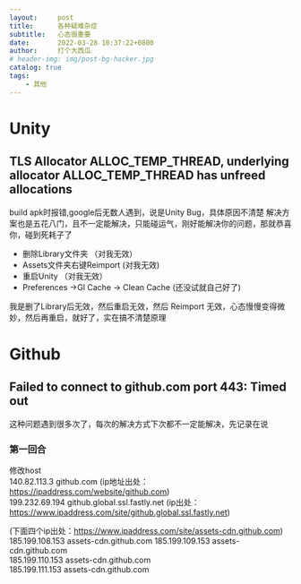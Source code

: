 ```yaml
---
layout:     post
title:      各种疑难杂症
subtitle:   心态很重要
date:       2022-03-28 10:37:22+0800
author:     打个大西瓜
# header-img: img/post-bg-hacker.jpg
catalog: true
tags:
    - 其他
---
```


# Unity
## TLS Allocator ALLOC_TEMP_THREAD, underlying allocator ALLOC_TEMP_THREAD has unfreed allocations

build apk时报错,google后无数人遇到，说是Unity Bug，具体原因不清楚
解决方案也是五花八门，且不一定能解决，只能碰运气，刚好能解决你的问题，那就恭喜你，碰到死耗子了

- 删除Library文件夹  （对我无效）
- Assets文件夹右键Reimport (对我无效)
- 重启Unity         （对我无效）
- Preferences ->Gl Cache -> Clean Cache     (还没试就自己好了)

我是删了Library后无效，然后重启无效，然后 Reimport 无效，心态慢慢变得微妙，然后再重启，就好了，实在搞不清楚原理

# Github
## Failed to connect to github.com port 443: Timed out
这种问题遇到很多次了，每次的解决方式下次都不一定能解决，先记录在说  

### 第一回合  
修改host   
140.82.113.3 github.com  (ip地址出处：https://ipaddress.com/website/github.com)  
199.232.69.194 github.global.ssl.fastly.net (ip出处：https://www.ipaddress.com/site/github.global.ssl.fastly.net)   

(下面四个ip出处：https://www.ipaddress.com/site/assets-cdn.github.com)   
185.199.108.153	assets-cdn.github.com
185.199.109.153 assets-cdn.github.com  
185.199.110.153 assets-cdn.github.com  
185.199.111.153 assets-cdn.github.com  